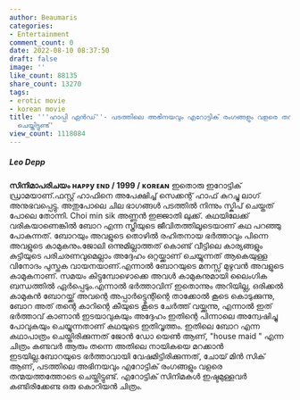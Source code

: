 ```yaml
---
author: Beaumaris
categories:
- Entertainment
comment_count: 0
date: 2022-08-10 08:37:50
draft: false
image: ''
like_count: 88135
share_count: 13270
tags:
- erotic movie
- korean movie
title: '''ഹാപ്പി ഏൻഡ്''- പടത്തിലെ അഭിനയവും എറോട്ടിക് രംഗങ്ങളും വളരെ തന്മയത്തത്തോടെ
  ചെയ്തിട്ടുണ്ട്'
view_count: 1118084
---
```


##### Leo Depp

**സിനിമാപരിചയം** **ʜᴀᴩᴩy ᴇɴᴅ / 1999 / ᴋᴏʀᴇᴀɴ** ഇതൊരു ഇറോട്ടിക് ഡ്രാമയാണ്.ഫസ്റ്റ് ഹാഫിനെ അപേക്ഷിച്ച്‌ സെക്കന്റ്‌ ഹാഫ് കുറച്ചു ലാഗ് അനുഭവപ്പെട്ടു. അതുപോലെ ചില ഭാഗങ്ങൾ പടത്തിൽ നിന്നും സ്കിപ് ചെയ്തത് പോലെ തോന്നി. Choi min sik അണ്ണൻ ഇജ്ജാതി ലുക്ക്‌. കഥയിലേക്ക് വരികയാണെങ്കിൽ ബോറ എന്ന സ്ത്രീയുടെ ജീവിതത്തിലൂടെയാണ്‌ കഥ പറഞ്ഞു പോകുന്നത്. ബോറയും അവളുടെ തൊഴിൽ രഹിതനായ ഭർത്താവും പിന്നെ അവളുടെ കാമുകനും.ജോലി ഒന്നുമില്ലാത്തത് കൊണ്ട് വീട്ടിലെ കാര്യങ്ങളും കുട്ടിയുടെ പരിചരണവുമെല്ലാം അദ്ദേഹം ഒറ്റയ്ക്കാണ് ചെയ്യുന്നത് ആകെയുള്ള വിനോദം പുസ്തക വായനയാണ്.എന്നാൽ ബോറയുടെ മനസ്സ് മുഴുവൻ അവളുടെ കാമുകനാണ്. സമയം കിട്ടുമ്പോഴൊക്കെ അവൾ കാമുകനുമായി ലൈംഗിക ബന്ധത്തിൽ ഏർപ്പെടും.എന്നാൽ ഭർത്താവിന് ഇതൊന്നും അറിയില്ല, ഒരിക്കൽ കാമുകൻ ബോറയ്ക്ക് അവന്റെ അപ്പാർട്ട്മെന്റിന്റെ താക്കോൽ കൂടെ കൊടുക്കുന്നു, ബോറ അത് തന്റെ കാറിന്റെ കീയുടെ കൂടെ ചേർത്ത് വയ്ക്കുന്നു, എന്നാൽ ഇത് ഭർത്താവ് കാണാൻ ഇടയാവുകയും അദ്ദേഹം ഇതിന്റെ പിന്നാലെ അന്വേഷിച്ചു പോവുകയും ചെയ്യുന്നതാണ് കഥയുടെ ഇതിവൃത്തം. ഇതിലെ ബോറ എന്ന കഥാപാത്രം ചെയ്തിരിക്കുന്നത് ജോൻ ഡോ യെൺ ആണ്, "house maid " എന്ന ചിത്രം കണ്ടവർ ആരും തന്നെ അതിലെ നായികയെ മറക്കാൻ ഇടയില്ല.ബോറയുടെ ഭർത്താവായി വേഷമിട്ടിരിക്കുന്നത്, ചോയ് മിൻ സിക് ആണ്, പടത്തിലെ അഭിനയവും എറോട്ടിക് രംഗങ്ങളും വളരെ തന്മയത്തത്തോടെ ചെയ്തിട്ടുണ്ട്. എറോട്ടിക് സിനിമകൾ ഇഷ്ടമുള്ളവർ കണ്ടിരിക്കേണ്ട ഒരു കൊറിയൻ ചിത്രം.